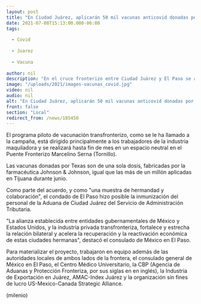 ```yaml
---
layout: post
title: "En Ciudad Juárez, aplicarán 50 mil vacunas anticovid donadas por Texas"
date: 2021-07-08T15:13:00.000-06:00
tags:
  
  - Covid
  
  - Juarez
  
  - Vacuna
  
author: nil
description: "En el cruce fronterizo entre Ciudad Juárez y El Paso se aplicarán, a partir de hoy, hasta 50 mil vacunas contra covid-19, informó el consulado general de México en dicha ciudad al sur de Texas. "
image: "/uploads/2021/images-vacunas_covid.jpg"
video: nil
audio: nil
alt: "En Ciudad Juárez, aplicarán 50 mil vacunas anticovid donadas por Texas"
front: false
section: "Local"
redirect_from: /news/185450
---
```


El programa piloto de vacunación transfronterizo, como se le ha llamado a la campaña, está dirigido principalmente a los trabajadores de la industria maquiladora y se realizará hasta fin de mes en un espacio neutral en el Puente Fronterizo Marcelino Serna (Tornillo).

Las vacunas donadas por Texas son de una sola dosis, fabricadas por la farmacéutica Johnson & Johnson, igual que las más de un millón aplicadas en Tijuana durante junio.

Como parte del acuerdo, y como "una muestra de hermandad y colaboración", el condado de El Paso hizo posible la inmunización del personal de la Aduana de Ciudad Juárez del Servicio de Administración Tributaria. 

"La alianza establecida entre entidades gubernamentales de México y Estados Unidos, y la industria privada transfronteriza, fortalece y estrecha la relación bilateral y acelera la recuperación y la reactivación económica de estas ciudades hermanas", destacó el consulado de México en El Paso. 

Para materializar el proyecto, trabajaron en equipo además de las autoridades locales de ambos lados de la frontera, el consulado general de México en El Paso, el Centro Médico Universitario, la CBP (Agencia de Aduanas y Protección Fronteriza, por sus siglas en en inglés), la Industria de Exportación en Juárez, AMAC-Index Juárez y la organización sin fines de lucro US-Mexico-Canada Strategic Alliance. 

(milenio) 